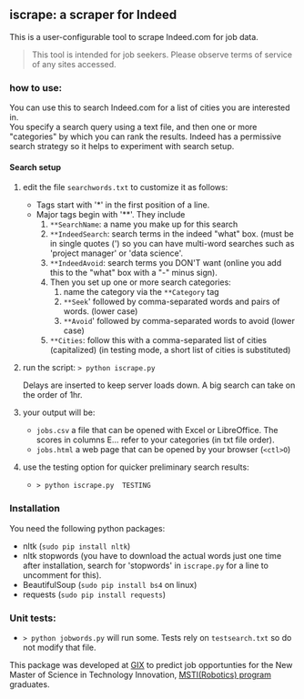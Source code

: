 ## iscrape: a scraper for Indeed

This is a user-configurable tool to scrape Indeed.com for job data. 

> This tool is intended for job seekers.  Please observe terms of service of any sites accessed.

### how to use:

You can use this to  search Indeed.com for a list of cities you are interested in.  
You specify a search query using a text file, 
and then one or more "categories" by which you can rank the results.   Indeed has a permissive search 
strategy so it helps to experiment with search setup.

#### Search setup

1. edit the file `searchwords.txt` to customize it as follows:
    * Tags start with '*' in the first position of a line.
    * Major tags begin with '**'.  They include
        1. `**SearchName`:   a name you make up for this search
        2. `**IndeedSearch`:  search terms in the indeed "what" box. (must be in single quotes (') so you can have
            multi-word searches such as 'project manager' or 'data science'.
        3. `**IndeedAvoid`:   search terms you DON'T want (online you add this to the "what" box with a "-" minus sign).
        4. Then you set up one or more search categories:
            1.  name the category via the `**Category` tag
            2. `**Seek`'   followed by comma-separated words  and pairs of words. (lower case)
            3. `**Avoid`'  followed by comma-separated words to avoid (lower case)        
        5. `**Cities`:  follow this with a comma-separated list of cities  (capitalized)
        (in testing mode, a short list of cities is substituted)

2. run the script:
   `> python iscrape.py`

    Delays are inserted to keep server loads down.   A big search can take on the order of 
1hr. 

3. your output will be:
    * `jobs.csv`  a file that can be opened with Excel or LibreOffice.   The scores in columns E...
    refer to your categories (in txt file order).
    * `jobs.html` a web page that can be opened by your browser (`<ctl>O`)

4. use the testing option for quicker preliminary search results:
    * `> python iscrape.py  TESTING`

    
### Installation

You need the following python packages: 

* nltk  (`sudo pip install nltk`)
* nltk stopwords  (you have to download the actual words just one time after installation, 
search for 'stopwords' in `iscrape.py` for a line to uncomment for this).
* BeautifulSoup (`sudo pip install bs4` on linux)
* requests  (`sudo pip install requests`)

### Unit tests:
*   `> python jobwords.py` will run some.   Tests rely on `testsearch.txt` so do not
modify that file. 

This package was developed at [GIX](https://gixnetwork.org) to predict job opportunties for the New Master of Science in Technology Innovation, [MSTI(Robotics) program](https://gixnetwork.org/program/msti/) graduates. 


